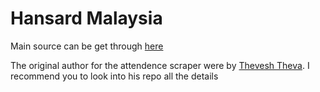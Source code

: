 # Hansard Malaysia
 
Main source can be get through [here](https://www.parlimen.gov.my/hansard-dewan-rakyat.html?uweb=dr&arkib=yes)

The original author for the attendence scraper were by [Thevesh Theva](https://github.com/Thevesh). I recommend you to look into his repo all the details
